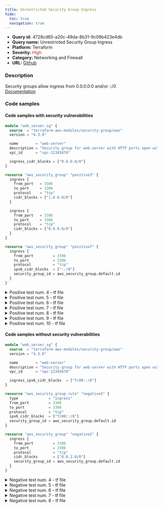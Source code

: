 ```yaml
---
title: Unrestricted Security Group Ingress
hide:
  toc: true
  navigation: true
---
```


<style>
  .highlight .hll {
    background-color: #ff171742;
  }
  .md-content {
    max-width: 1100px;
    margin: 0 auto;
  }
</style>

-   **Query id:** 4728cd65-a20c-49da-8b31-9c08b423e4db
-   **Query name:** Unrestricted Security Group Ingress
-   **Platform:** Terraform
-   **Severity:** <span style="color:#bb2124">High</span>
-   **Category:** Networking and Firewall
-   **URL:** [Github](https://github.com/Checkmarx/kics/tree/master/assets/queries/terraform/aws/unrestricted_security_group_ingress)

### Description
Security groups allow ingress from 0.0.0.0:0 and/or ::/0<br>
[Documentation](https://www.terraform.io/docs/providers/aws/r/security_group.html)

### Code samples
#### Code samples with security vulnerabilities
```tf title="Positive test num. 1 - tf file" hl_lines="9"
module "web_server_sg" {
  source  = "terraform-aws-modules/security-group/aws"
  version = "4.3.0"

  name        = "web-server"
  description = "Security group for web-server with HTTP ports open within VPC"
  vpc_id      = "vpc-12345678"

  ingress_cidr_blocks = ["0.0.0.0/0"]
}

```
```tf title="Positive test num. 2 - tf file" hl_lines="13"
resource "aws_security_group" "positive3" {
  ingress {
    from_port   = 3306
    to_port     = 3306
    protocol    = "tcp"
    cidr_blocks = ["1.0.0.0/0"]
  }

  ingress {
    from_port   = 3306
    to_port     = 3306
    protocol    = "tcp"
    cidr_blocks = ["0.0.0.0/0"]
  }
}

```
```tf title="Positive test num. 3 - tf file" hl_lines="6"
resource "aws_security_group" "positive7" {
  ingress {
    from_port         = 3306
    to_port           = 3306
    protocol          = "tcp"
    ipv6_cidr_blocks  = ["::/0"]
    security_group_id = aws_security_group.default.id
  }
}

```
<details><summary>Positive test num. 4 - tf file</summary>

```tf hl_lines="6"
resource "aws_security_group_rule" "positive6" {
  type              = "ingress"
  from_port         = 3306
  to_port           = 3306
  protocol          = "tcp"
  ipv6_cidr_blocks  = ["::/0"]
  security_group_id = aws_security_group.default.id
}

```
</details>
<details><summary>Positive test num. 5 - tf file</summary>

```tf hl_lines="9"
module "web_server_sg" {
  source  = "terraform-aws-modules/security-group/aws"
  version = "4.3.0"

  name        = "web-server"
  description = "Security group for web-server with HTTP ports open within VPC"
  vpc_id      = "vpc-12345678"

  ingress_cidr_blocks = ["10.10.0.0/16", "0.0.0.0/0"]
}

```
</details>
<details><summary>Positive test num. 6 - tf file</summary>

```tf hl_lines="9"
module "web_server_sg" {
  source  = "terraform-aws-modules/security-group/aws"
  version = "4.3.0"

  name        = "web-server"
  description = "Security group for web-server with HTTP ports open within VPC"
  vpc_id      = "vpc-12345678"

  ingress_ipv6_cidr_blocks  = ["fc00::/8", "::/0"]
}

```
</details>
<details><summary>Positive test num. 7 - tf file</summary>

```tf hl_lines="9"
module "web_server_sg" {
  source  = "terraform-aws-modules/security-group/aws"
  version = "4.3.0"

  name        = "web-server"
  description = "Security group for web-server with HTTP ports open within VPC"
  vpc_id      = "vpc-12345678"

  ingress_ipv6_cidr_blocks  = ["::/0"]
}

```
</details>
<details><summary>Positive test num. 8 - tf file</summary>

```tf hl_lines="6"
resource "aws_security_group_rule" "positive1" {
  type              = "ingress"
  from_port         = 3306
  to_port           = 3306
  protocol          = "tcp"
  cidr_blocks       = ["0.0.0.0/0"]
  security_group_id = aws_security_group.default.id
}

```
</details>
<details><summary>Positive test num. 9 - tf file</summary>

```tf hl_lines="13"
resource "aws_security_group" "positive8" {
  ingress {
    from_port         = 3306
    to_port           = 3306
    protocol          = "tcp"
    ipv6_cidr_blocks  = ["fc00::/8"]
  }

  ingress {
    from_port         = 3306
    to_port           = 3306
    protocol          = "tcp"
    ipv6_cidr_blocks  = ["::/0"]
  }
}

```
</details>
<details><summary>Positive test num. 10 - tf file</summary>

```tf hl_lines="6"
resource "aws_security_group" "positive2" {
  ingress {
    from_port         = 3306
    to_port           = 3306
    protocol          = "tcp"
    cidr_blocks       = ["0.0.0.0/0"]
    security_group_id = aws_security_group.default.id
  }
}

```
</details>


#### Code samples without security vulnerabilities
```tf title="Negative test num. 1 - tf file"
module "web_server_sg" {
  source  = "terraform-aws-modules/security-group/aws"
  version = "4.3.0"

  name        = "web-server"
  description = "Security group for web-server with HTTP ports open within VPC"
  vpc_id      = "vpc-12345678"

  ingress_ipv6_cidr_blocks  = ["fc00::/8"]
}

```
```tf title="Negative test num. 2 - tf file"
resource "aws_security_group_rule" "negative5" {
  type              = "ingress"
  from_port         = 3306
  to_port           = 3306
  protocol          = "tcp"
  ipv6_cidr_blocks  = ["fc00::/8"]
  security_group_id = aws_security_group.default.id
}


```
```tf title="Negative test num. 3 - tf file"
resource "aws_security_group" "negative2" {
  ingress {
    from_port         = 3306
    to_port           = 3306
    protocol          = "tcp"
    cidr_blocks       = ["0.0.2.0/0"]
    security_group_id = aws_security_group.default.id
  }
}

```
<details><summary>Negative test num. 4 - tf file</summary>

```tf
resource "aws_security_group" "negative3" {
  ingress {
    from_port   = 3306
    to_port     = 3306
    protocol    = "tcp"
    cidr_blocks = ["1.0.0.0/0"]
  }

  ingress {
    from_port   = 3306
    to_port     = 3306
    protocol    = "tcp"
    cidr_blocks = ["0.0.1.0/0"]
  }
}

```
</details>
<details><summary>Negative test num. 5 - tf file</summary>

```tf
resource "aws_security_group" "negative6" {
  ingress {
    from_port         = 3306
    to_port           = 3306
    protocol          = "tcp"
    ipv6_cidr_blocks  = ["fc00::/8"]
    security_group_id = aws_security_group.default.id
  }
}

```
</details>
<details><summary>Negative test num. 6 - tf file</summary>

```tf
resource "aws_security_group_rule" "negative1" {
  type              = "ingress"
  from_port         = 3306
  to_port           = 3306
  protocol          = "tcp"
  cidr_blocks       = ["0.0.2.0/0"]
  security_group_id = aws_security_group.default.id
}


```
</details>
<details><summary>Negative test num. 7 - tf file</summary>

```tf
resource "aws_security_group" "negative7" {
  ingress {
    from_port         = 3306
    to_port           = 3306
    protocol          = "tcp"
    ipv6_cidr_blocks  = ["fc00::/9"]
  }

  ingress {
    from_port         = 3306
    to_port           = 3306
    protocol          = "tcp"
    ipv6_cidr_blocks  = ["fc00::/8"]
  }
}

```
</details>
<details><summary>Negative test num. 8 - tf file</summary>

```tf
module "web_server_sg" {
  source  = "terraform-aws-modules/security-group/aws"
  version = "4.3.0"

  name        = "web-server"
  description = "Security group for web-server with HTTP ports open within VPC"
  vpc_id      = "vpc-12345678"

  ingress_cidr_blocks = ["10.10.0.0/16"]
}

```
</details>
